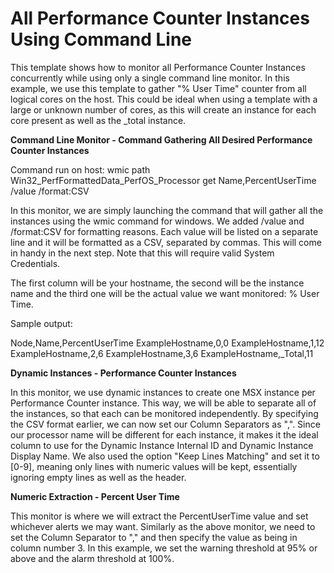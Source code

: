 <strong>All Performance Counter Instances Using Command Line</strong>
====================================================
This template shows how to monitor all Performance Counter Instances concurrently while using only a single command line monitor. In this example, we use this template to gather "% User Time" counter from all logical cores on the host. This could be ideal when using a template with a large or unknown number of cores, as this will create an instance for each core present as well as the _total instance.

<strong>Command Line Monitor - Command Gathering All Desired Performance Counter Instances</strong>

Command run on host:
wmic path Win32_PerfFormattedData_PerfOS_Processor get Name,PercentUserTime /value /format:CSV

In this monitor, we are simply launching the command that will gather all the instances using the wmic command for windows. We added /value and /format:CSV for formatting reasons. Each value will be listed on a separate line and it will be formatted as a CSV, separated by commas. This will come in handy in the next step. Note that this will require valid System Credentials.

The first column will be your hostname, the second will be the instance name and the third one will be the actual value we want monitored: % User Time.

Sample output:

Node,Name,PercentUserTime
ExampleHostname,0,0
ExampleHostname,1,12
ExampleHostname,2,6
ExampleHostname,3,6
ExampleHostname,_Total,11

<strong>Dynamic Instances - Performance Counter Instances</strong>

In this monitor, we use dynamic instances to create one MSX instance per Performance Counter instance. This way, we will be able to separate all of the instances, so that each can be monitored independently. By specifying the CSV format earlier, we can now set our Column Separators as ",". Since our processor name will be different for each instance, it makes it the ideal column to use for the Dynamic Instance Internal ID and Dynamic Instance Display Name. We also used the option "Keep Lines Matching" and set it to [0-9], meaning only lines with numeric values will be kept, essentially ignoring empty lines as well as the header.

<strong>Numeric Extraction - Percent User Time</strong>

This monitor is where we will extract the PercentUserTime value and set whichever alerts we may want. Similarly as the above monitor, we need to set the Column Separator to "," and then specify the value as being in column number 3. In this example, we set the warning threshold at 95% or above and the alarm threshold at 100%.
